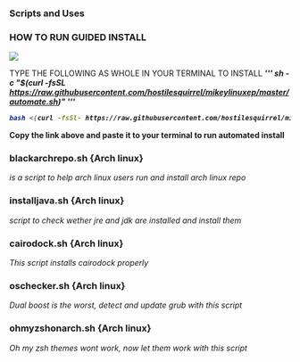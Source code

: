 ### Scripts and Uses

### HOW TO RUN GUIDED INSTALL
<img align="center" src="https://user-images.githubusercontent.com/44660508/94460404-5d443880-01c1-11eb-833b-3cb3066ec68f.png">

 TYPE THE FOLLOWING AS WHOLE IN YOUR TERMINAL TO INSTALL
<i><b>
'''
sh -c "$(curl -fsSL https://raw.githubusercontent.com/hostilesquirrel/mikeylinuxep/master/automate.sh)"
'''
```bash
bash <(curl -fsSl- https://raw.githubusercontent.com/hostilesquirrel/mikeylinuxep/master/automate.sh)
```
</i></b>

<b>Copy the link above and paste it to your terminal to run automated install </b>


### blackarchrepo.sh {Arch linux}

<i>is a script to help arch linux users run and install arch linux repo</i>


### installjava.sh  {Arch linux}
<i> script to check wether jre and jdk are installed and install them </i>


### cairodock.sh    {Arch linux}
<i> This script installs cairodock properly</i>

### oschecker.sh {Arch linux}

<i>Dual boost is the worst, detect and update grub with this script</i>

### ohmyzshonarch.sh {Arch linux}

<i> Oh my zsh themes wont work, now let them work with this script</i>
